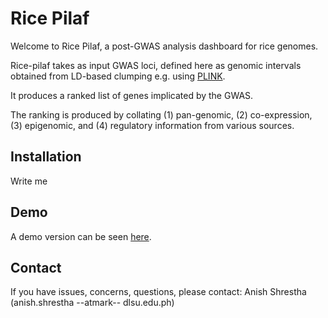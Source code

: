 # Rice Pilaf
Welcome to Rice Pilaf, a post-GWAS analysis dashboard for rice genomes.

Rice-pilaf takes as input GWAS loci, defined here as genomic intervals obtained from LD-based clumping e.g. using [PLINK](https://zzz.bwh.harvard.edu/plink/clump.shtml).

It produces a ranked list of genes implicated by the GWAS. 

The ranking is produced by collating (1) pan-genomic, (2) co-expression, (3) epigenomic, and (4) regulatory information from various sources.

## Installation
Write me

## Demo
A demo version can be seen [here](http://165.22.55.49/).

## Contact
If you have issues, concerns, questions, please contact: Anish Shrestha (anish.shrestha --atmark-- dlsu.edu.ph)
